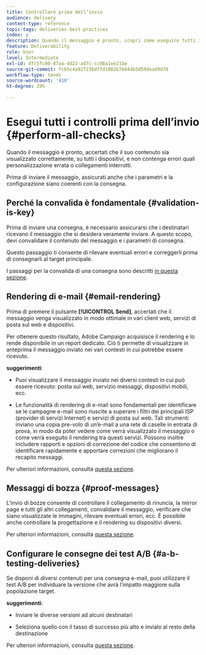```yaml
---
title: Controllare prima dell’invio
audience: delivery
content-type: reference
topic-tags: deliveries-best-practices
index: y
description: Quando il messaggio è pronto, scopri come eseguire tutti i controlli prima di inviarlo
feature: Deliverability
role: User
level: Intermediate
exl-id: dfc5fc00-87aa-4d22-ad7c-cc0ba1ee21be
source-git-commit: fcb5c4a92f23bdffd1082b7b044b5859dead9d70
workflow-type: tm+mt
source-wordcount: '410'
ht-degree: 29%

---
```


# Esegui tutti i controlli prima dell’invio {#perform-all-checks}

Quando il messaggio è pronto, accertati che il suo contenuto sia visualizzato correttamente, su tutti i dispositivi, e non contenga errori quali personalizzazione errata o collegamenti interrotti.

Prima di inviare il messaggio, assicurati anche che i parametri e la configurazione siano coerenti con la consegna.

## Perché la convalida è fondamentale {#validation-is-key}

Prima di inviare una consegna, è necessario assicurarsi che i destinatari ricevano il messaggio che si desidera veramente inviare. A questo scopo, devi convalidare il contenuto del messaggio e i parametri di consegna.

Questo passaggio ti consente di rilevare eventuali errori e correggerli prima di consegnarli al target principale.

I passaggi per la convalida di una consegna sono descritti [in questa sezione](../../sending/using/get-started-sending-messages.md#prepare-test-send).

## Rendering di e-mail {#email-rendering}

Prima di premere il pulsante **[!UICONTROL Send]**, accertati che il messaggio venga visualizzato in modo ottimale in vari client web, servizi di posta sul web e dispositivi.

Per ottenere questo risultato, Adobe Campaign acquisisce il rendering e lo rende disponibile in un report dedicato. Ciò ti permette di visualizzare in anteprima il messaggio inviato nei vari contesti in cui potrebbe essere ricevuto.

**suggerimenti**:

* Puoi visualizzare il messaggio inviato nei diversi contesti in cui può essere ricevuto: posta sul web, servizio messaggi, dispositivi mobili, ecc.

* Le funzionalità di rendering di e-mail sono fondamentali per identificare se le campagne e-mail sono riuscite a superare i filtri dei principali ISP (provider di servizi Internet) e servizi di posta sul web. Tali strumenti inviano una copia pre-volo di un’e-mail a una rete di caselle in entrata di prova, in modo da poter vedere come verrà visualizzato il messaggio o come verrà eseguito il rendering tra questi servizi. Possono inoltre includere rapporti e opzioni di correzione del codice che consentono di identificare rapidamente e apportare correzioni che migliorano il recapito messaggi.

Per ulteriori informazioni, consulta [questa sezione](../../sending/using/email-rendering.md).

## Messaggi di bozza {#proof-messages}

L’invio di bozze consente di controllare il collegamento di rinuncia, la mirror page e tutti gli altri collegamenti, convalidare il messaggio, verificare che siano visualizzate le immagini, rilevare eventuali errori, ecc. È possibile anche controllare la progettazione e il rendering su dispositivi diversi.

Per ulteriori informazioni, consulta [questa sezione](../../sending/using/sending-proofs.md).

## Configurare le consegne dei test A/B {#a-b-testing-deliveries}

Se disponi di diversi contenuti per una consegna e-mail, puoi utilizzare il test A/B per individuare la versione che avrà l’impatto maggiore sulla popolazione target.

**suggerimenti**:

* Inviare le diverse versioni ad alcuni destinatari

* Seleziona quello con il tasso di successo più alto e invialo al resto della destinazione

Per ulteriori informazioni, consulta [questa sezione](../../channels/using/designing-an-a-b-test-email.md).
